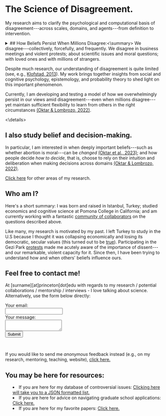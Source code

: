 # The Science of Disagreement.
My research aims to clarify the psychological and computational basis of disagreement---across scales, domains, and agents---from definition to intervention.

<details>
  
<summary>## How Beliefs Persist When Millions Disagree:<\summary>
We disagree---collectively, forcefully, and frequently. We disagree in business meetings and violent protests; about scientific issues and moral questions; with loved ones and with millions of strangers. 

Despite much research, our understanding of disagreement is quite limited (see, e.g., [Klofstad, 2013](https://doi.org/10.1111/j.1540-5907.2012.00620.x)). My work brings together insights from social and cognitive psychology, epistemology, and probability theory to shed light on this important phenomenon.

Currently, I am developing and testing a model of how we overwhelmingly persist in our views amid disagreement---even when millions disagree---yet maintain sufficient flexibility to learn from others in the right circumstances [(Oktar & Lombrozo, 2022)](https://escholarship.org/uc/item/3380n01h).  

<\details>

## I also study belief and decision-making.
In particular, I am interested in when deeply important beliefs---such as whether abortion is moral---can be _changed_ [(Oktar et al., 2023)](https://doi.org/10.1016/j.cognition.2023.105434); and 
how people decide _how to decide_, that is, choose to rely on their intuition and deliberation when making decisions across domains [(Oktar & Lombrozo, 2022)](https://www.sciencedirect.com/science/article/pii/S0010027722000099).

[Click here](./other-research.md) for other areas of my research. 

## Who am I?
Here's a short summary: I was born and raised in Istanbul, Turkey; studied economics and cognitive science at Pomona College in California; and am currently working with a fantastic [community of collaborators](./collaborators.md) on the questions described above. 

Like many, my research is motivated by my past. I left Turkey to study in the U.S because I thought it was collapsing economically and losing its democratic, secular values (this turned out to be [true](https://www.brookings.edu/articles/the-rise-and-fall-of-liberal-democracy-in-turkey-implications-for-the-west/)). Participating in the Gezi Park [protests](https://en.wikipedia.org/wiki/Gezi_Park_protests) made me acutely aware of the importance of dissent---and our remarkable, violent capacity for it. Since then, I have been trying to understand how and when others' beliefs influence ours. 

## Feel free to contact me!
At [surname][at]princeton[dot]edu with regards to my research / potential collaborations / mentorship / interviews - I love talking about science. Alternatively, use the form below directly:
<html>
  <head>
      <script src="https://www.google.com/recaptcha/api.js?render=6Lc8hYcoAAAAACACR3N36SoQ7M8gWmlE7xAxpPsf"></script>
      <script>
          grecaptcha.ready(function () {
              grecaptcha.execute('6Lc8hYcoAAAAACACR3N36SoQ7M8gWmlE7xAxpPsf', {action: 'submit'}).then(function (token) {
                  console.info("got token: " + token);
                  document.getElementById('g-recaptcha-response').value = token;
              });
          });
      </script>
  </head>
  <body>
      <form action="https://formspree.io/f/mqkvgvvk" method="POST">
          <label>
            Your email: 
            <br><input type="email" name="email">
          </label><br>
          <label>
            Your message:
            <br><textarea name="message"></textarea>
          </label>
          <input type="hidden" id="g-recaptcha-response" name="g-recaptcha-response">
          <br><input type="submit" class="btn btn-primary" value="Submit"/><br>
      </form>
  </body>
  <br>
</html>

If you would like to send me _anonymous_ feedback instead (e.g., on my research, mentoring, teaching, website), [click here.](https://docs.google.com/forms/d/1t2G5ZI214eO0Qs7lT00XGp47SAOlQRsedRkwc87SUnY)

## You may be here for resources:
- If you are here for my database of controversial issues: [Clicking here will take you to a JSON formatted list.](https://github.com/keremoktar/disagreement_statsampling/blob/main/issues.js) 
- If you are here for advice on navigating graduate school applications: [Click here.](/advice.md)
- If you are here for my favorite papers: [Click here.](/paperpile.md) 
